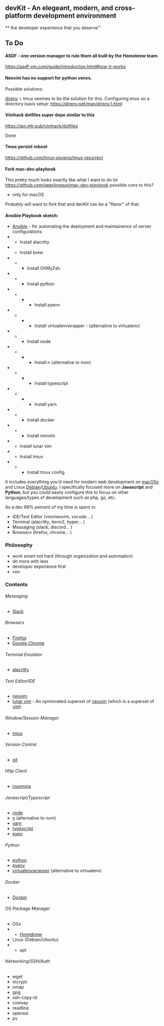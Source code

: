 
## devKit - An elegeant, modern, and cross-platform development environment

**  the developer experience that you deserve™️
<br>

## To Do 
#### ASDF - one version manager to rule them all built by the Homebrew team.
https://asdf-vm.com/guide/introduction.html#how-it-works


#### Neovim has no support for python venvs. 
Possible solutions:

[direnv](https://direnv.net/) + tmux seemes to be the solution for this. Configuring envs on a directory basis
setup: https://direnv.net/man/direnv.1.html

#### Vimhack dotfiles super dope similar to this 
https://api.mtr.pub/vimhack/dotfiles

Done
#### Tmux persist reboot
https://github.com/tmux-plugins/tmux-resurrect

#### Fork mac-dev-playbook
This pretty much looks exactly like what I want to do lol
https://github.com/geerlingguy/mac-dev-playbook
possible cons to this?
- only for macOS

Probably will want to fork that and devKit can be a "flavor" of that.

#### Ansible Playbook sketch:
- [Ansible](https://www.ansible.com/resources/get-started) - for automating the deployment and maintainence of server configurations
- - Install alacritty
- - Install brew
- - - Install OhMyZsh
- - - Install python
- - - - Install pyenv
- - - - Install virtualenvwrapper - (alternative to virtualenv)
- - - Install node
- - - - Install n (alternative to nvm) 
- - - - Install typescript
- - - - Install yarn
- - - Install docker
- - - Install neovim
- - Install lunar vim
- - Install tmux
- - - Install tmux config

It includes everything you'd need for modern web development on [macOSx]() and Linux [Debian](https://www.debian.org/)/[Ubuntu](https://ubuntu.com/). I specifically focused more on **Javascript** and **Python**, but you could easily configure this to focus on other languages/types of development such as php, go, etc.

As a dev 99% percent of my time is spent in:
  - IDE/Text Editor (vim/neovim, vscode... )
  - Terminal (alacritty, iterm2, hyper... )
  - Messaging (slack, discord... )
  - Browsers (firefox, chrome... )
 ### Philosophy
  - work smart not hard (through organization and automation)
  - do more with less
  - developer experience first
  - vim 

### Contents
  ###### Messaging
  - [Slack](https://slack.com/)
  ###### Browsers
  - [Firefox](https://www.mozilla.org/en-US/firefox/new/)
  - [Google Chrome](https://www.google.com/chrome/)
  ###### Terminal Emulator
  - [alacritty](https://github.com/alacritty/alacritty)
  ###### Text Editor/IDE 
  - [neovim](https://neovim.io/)
  - [lunar vim](https://www.lunarvim.org) - An opinionated superset of [neovim](https://neovim.io/) (which is a superset of [vim](https://www.vim.org/))
  ###### Window/Session Manager
  - [tmux](https://github.com/tmux/tmux/wiki)
  ###### Version Control
  - [git](https://git-scm.com/)
  ###### Http Client
  - [insomnia](https://insomnia.rest/)
  ###### Javascript/Typescript
  - [node](https://nodejs.org/en/)
  - [n](https://www.npmjs.com/package/n) (alternative to nvm)
  - [yarn](https://yarnpkg.com/)
  - [typescript](https://www.typescriptlang.org/)
  - [expo](https://docs.expo.dev/)
  ###### Python
  - [python](https://www.python.org/)
  - [pyenv](https://github.com/pyenv/pyenv)
  - [virtualenvwrapper](https://pypi.org/project/virtualenvwrapper/) (alternative to virtualenv)
  ###### Docker
   - [Docker](https://www.docker.com/)
  ###### OS Package Manager
  - OSx 
  - - [Homebrew](http://brew.sh/)
  - Linux (Debian/Ubuntu) 
  - - apt
  ###### Networking/SSH/Auth
   - wget
   - mcrypt
   - nmap 
   - gpg
   - ssh-copy-id
   - cowsay
   - readline
   - openssl
   - pv 


